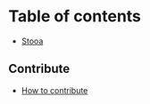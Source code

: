 # Table of contents

* [Stooa](README.md)

## Contribute

* [How to contribute](contribute/how-to-contribute.md)
